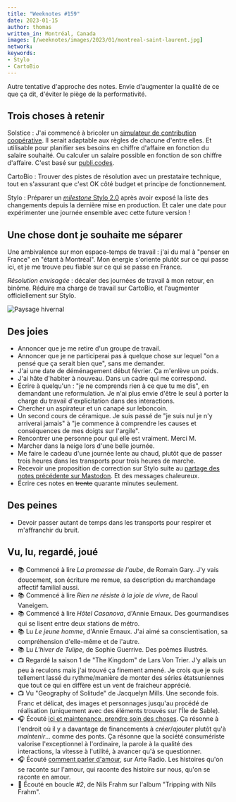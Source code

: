 ```yaml
---
title: "Weeknotes #159"
date: 2023-01-15
author: thomas
written_in: Montréal, Canada
images: [/weeknotes/images/2023/01/montreal-saint-laurent.jpg]
network:
keywords:
- Stylo
- CartoBio
---
```


Autre tentative d'approche des notes. Envie d'augmenter la qualité de ce que ça dit, d'éviter le piège de la performativité.

<!--more-->

## Trois choses à retenir

Solstice
: J'ai commencé à bricoler un [simulateur de contribution coopérative][simulateur]. Il serait adaptable aux règles de chacune d'entre elles. Et utilisable pour planifier ses besoins en chiffre d'affaire en fonction du salaire souhaité. Ou calculer un salaire possible en fonction de son chiffre d'affaire. C'est basé sur [publi.codes].

CartoBio
: Trouver des pistes de résolution avec un prestataire technique, tout en s'assurant que c'est OK côté budget et principe de fonctionnement.

Stylo
: Préparer un [_milestone_ Stylo 2.0](https://github.com/EcrituresNumeriques/stylo/milestone/1) après avoir exposé la liste des changements depuis la dernière mise en production. Et caler une date pour expérimenter une journée ensemble avec cette future version !

## Une chose dont je souhaite me séparer

Une ambivalence sur mon espace-temps de travail : j'ai du mal à "penser en France" en "étant à Montréal". Mon énergie s'oriente plutôt sur ce qui passe ici, et je me trouve peu fiable sur ce qui se passe en France.

_Résolution envisagée_ : décaler des journées de travail à mon retour, en binôme. Réduire ma charge de travail sur CartoBio, et l'augmenter officiellement sur Stylo.

![Paysage hivernal](/weeknotes/images/2023/01/montreal-saint-laurent.jpg "En marche vers une session de travail (Janvier 2023)")

## Des joies

- Annoncer que je me retire d'un groupe de travail.
- Annoncer que je ne participerai pas à quelque chose sur lequel "on a pensé que ça serait bien que", sans me demander.
- J'ai une date de déménagement début février. Ça m'enlève un poids.
- J'ai hâte d'habiter à nouveau. Dans un cadre qui me correspond.
- Écrire à quelqu'un : "je ne comprends rien à ce que tu me dis", en demandant une reformulation. Je n'ai plus envie d'être le seul à porter la charge du travail d'explicitation dans des interactions.
- Chercher un aspirateur et un canapé sur leboncoin.
- Un second cours de céramique. Je suis passé de "je suis nul je n'y arriverai jamais" à "je commence à comprendre les causes et conséquences de mes doigts sur l'argile".
- Rencontrer une personne pour qui elle est vraiment. Merci M.
- Marcher dans la neige lors d'une belle journée.
- Me faire le cadeau d'une journée lente au chaud, plutôt que de passer trois heures dans les transports pour trois heures de marche.
- Recevoir une proposition de correction sur Stylo suite au [partage des notes précédente sur Mastodon](https://diaspodon.fr/@thom4/109662477483027894). Et des messages chaleureux.
- Écrire ces notes en ~~trente~~ quarante minutes seulement.

## Des peines

- Devoir passer autant de temps dans les transports pour respirer et m'affranchir du bruit.

## Vu, lu, regardé, joué

- 📚 Commencé à lire _La promesse de l'aube_, de Romain Gary. J'y vais doucement, son écriture me remue, sa description du marchandage affectif familial aussi.
- 📚 Commencé à lire _Rien ne résiste à la joie de vivre_, de Raoul Vaneigem.
- 📚 Commencé à lire _Hôtel Casanova_, d'Annie Ernaux. Des gourmandises qui se lisent entre deux stations de métro.
- 📚 Lu _Le jeune homme_, d'Annie Ernaux. J'ai aimé sa conscientisation, sa compréhension d'elle-même et de l'autre.
- 📚 Lu _L'hiver de Tulipe_, de Sophie Guerrive. Des poèmes illustrés.
- 📺 Regardé la saison 1 de "The Kingdom" de Lars Von Trier. J'y allais un peu à reculons mais j'ai trouvé ça finement amené. Je crois que je suis tellement lassé du rythme/manière de monter des séries étatsuniennes que tout ce qui en diffère est un vent de fraicheur apprécié.
- 📺 Vu "Geography of Solitude" de Jacquelyn Mills. Une seconde fois. Franc et délicat, des images et personnages jusqu'au procédé de réalisation (uniquement avec des éléments trouvés sur l'Île de Sable).
- 🎧 Écouté [ici et maintenance, prendre soin des choses](https://www.radiofrance.fr/franceculture/podcasts/la-suite-dans-les-idees/ici-et-maintenance-prendre-soin-des-choses-9643571). Ça résonne à l'endroit où il y a davantage de financements à _créer_/_ajouter_ plutôt qu'à _maintenir_… comme des ponts. Ça résonne que la société consumériste valorise l'exceptionnel à l'ordinaire, la parole à la qualité des interactions, la vitesse à l'utilité, à avancer qu'à se questionner.
- 🎧 Écouté [comment parler d'amour](https://www.arteradio.com/son/61675708/comment_parler_d_amour), sur Arte Radio. Les histoires qu'on se raconte sur l'amour, qui raconte des histoire sur nous, qu'on se raconte en amour.
- 🎵 Écouté en boucle _#2_, de Nils Frahm sur l'album "Tripping with Nils Frahm".

[simulateur]: http://agora.les-cae.coop/t/simulateur-de-contributions-cae/693/4
[publi.codes]: https://publi.codes/
